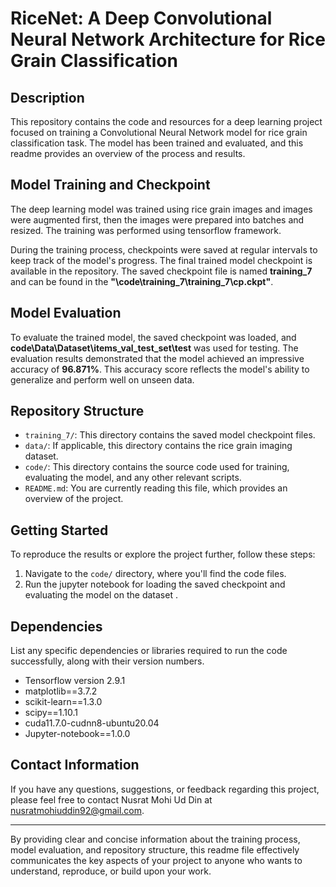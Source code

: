 # RiceNet: A Deep Convolutional Neural Network Architecture for Rice Grain Classification

## Description

This repository contains the code and resources for a deep learning project focused on training a Convolutional Neural Network model for rice grain classification task. The model has been trained and evaluated, and this readme provides an overview of the process and results.

## Model Training and Checkpoint

The deep learning model was trained using rice grain images and images were augmented first, then the images were prepared into batches and resized. The training was performed using tensorflow framework.

During the training process, checkpoints were saved at regular intervals to keep track of the model's progress. The final trained model checkpoint is available in the repository. The saved checkpoint file is named **training_7** and can be found in the **"\code\training_7\training_7\cp.ckpt"**.

## Model Evaluation

To evaluate the trained model, the saved checkpoint was loaded, and **code\Data\Dataset\items_val_test_set\test** was used for testing. The evaluation results demonstrated that the model achieved an impressive accuracy of **96.871%**. This accuracy score reflects the model's ability to generalize and perform well on unseen data.

## Repository Structure

- `training_7/`: This directory contains the saved model checkpoint files.
- `data/`: If applicable, this directory contains the rice grain imaging dataset.
- `code/`: This directory contains the source code used for training, evaluating the model, and any other relevant scripts.
- `README.md`: You are currently reading this file, which provides an overview of the project.

## Getting Started

To reproduce the results or explore the project further, follow these steps:

1. Navigate to the `code/` directory, where you'll find the code files.
2. Run the jupyter notebook for loading the saved checkpoint and evaluating the model on the dataset .

## Dependencies

List any specific dependencies or libraries required to run the code successfully, along with their version numbers.

- Tensorflow version 2.9.1
- matplotlib==3.7.2 
- scikit-learn==1.3.0 
- scipy==1.10.1
- cuda11.7.0-cudnn8-ubuntu20.04
- Jupyter-notebook==1.0.0

## Contact Information

If you have any questions, suggestions, or feedback regarding this project, please feel free to contact Nusrat Mohi Ud Din at nusratmohiuddin92@gmail.com.

---

By providing clear and concise information about the training process, model evaluation, and repository structure, this readme file effectively communicates the key aspects of your project to anyone who wants to understand, reproduce, or build upon your work.